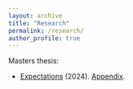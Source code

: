 ```yaml
---
layout: archive
title: "Research"
permalink: /research/
author_profile: true
---
```


Masters thesis: 
* [Expectations](files/expectatians_MSH_mastersthesis_310524.pdf) (2024). [Appendix](files/appendix_MSH_masters_thesis_310524.pdf). 
